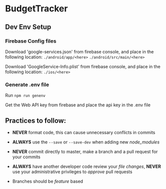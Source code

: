 # BudgetTracker

## Dev Env Setup

### Firebase Config files

Download 'google-services.json' from firebase console, and place in the following location:
`./android/app/<here>`
`./android/src/main/<here>`

Download 'GoogleService-Info.plist' from firebase console, and place in the following location:
`./ios/<here>`

### Generate .env file

Run `npm run genenv`

Get the Web API key from firebase and place the api key in the .env file

## Practices to follow:

-   **NEVER** format code, this can cause unnecessary conflicts in commits

-   **ALWAYS** use the `--save` or `--save-dev` when adding new _node_modules_

-   **NEVER** commit directly to master, make a branch and a pull request for your commits

-   **ALWAYS** have another developer code review your _file changes_, **NEVER** use your administrative privileges to _approve_ pull requests

-   Branches should be _feature_ based
